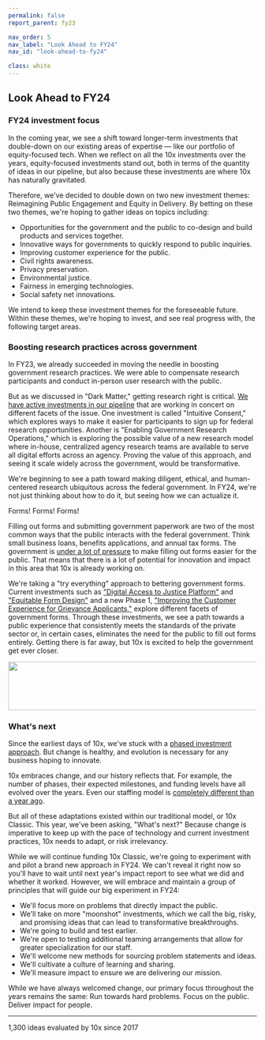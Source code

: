 ```yaml
---
permalink: false
report_parent: fy23

nav_order: 5
nav_label: "Look Ahead to FY24"
nav_id: "look-ahead-to-fy24"

class: white
---
```

## Look Ahead to FY24

### FY24 investment focus

In the coming year, we see a shift toward longer-term investments that double-down on our existing areas of expertise — like our portfolio of equity-focused tech. When we reflect on all the 10x investments over the years, equity-focused investments stand out, both in terms of the quantity of ideas in our pipeline, but also because these investments are where 10x has naturally gravitated. 

Therefore, we've decided to double down on two new investment themes:
 <span class="text-italic">Reimagining Public Engagement</span> and <span class="text-italic">Equity in Delivery</span>. By betting on these two themes, we're hoping to gather ideas on topics including:

- Opportunities for the government and the public to co-design and build products and services together.
- Innovative ways for governments to quickly respond to public inquiries.
- Improving customer experience for the public.
- Civil rights awareness.
- Privacy preservation.
- Environmental justice.
- Fairness in emerging technologies. 
- Social safety net innovations.

We intend to keep these investment themes for the foreseeable future. Within these themes, we're hoping to invest, and see real progress with, the following target areas.

### Boosting research practices across government

In FY23, we already succeeded in moving the needle in boosting government research practices. We were able to compensate research participants and conduct in-person user research with the public.

But as we discussed in "Dark Matter," getting research right is critical. <a class="usa-link" href="{{ '/news/2023-selected-projects' | url }}">We have active investments in our pipeline</a> that are working in concert on different facets of the issue. One investment is called "Intuitive Consent," which explores ways to make it easier for participants to sign up for federal research opportunities. Another is "Enabling Government Research Operations," which is exploring the possible value of a new research model where in-house, centralized agency research teams are available to serve all digital efforts across an agency. Proving the value of this approach, and seeing it scale widely across the government, would be transformative.

We're beginning to see a path toward making diligent, ethical, and human-centered research ubiquitous across the federal government. In FY24, we're not just thinking about how to do it, but seeing how we can actualize it.

<p class="text-bold">Forms! Forms! Forms!</p>

Filling out forms and submitting government paperwork are two of the most common ways that the public  interacts with the federal government. Think small business loans, benefits applications, and annual tax forms. The government is <a class="usa-text usa-text--external" rel="noreferrer" href="https://www.congress.gov/bill/115th-congress/house-bill/5759/text">under a lot of pressure</a> to make filling out forms easier for the public. That means that there is a lot of potential for innovation and impact in this area that 10x is already working on. 

We're taking a "try everything" approach to bettering government forms. Current investments such as
 <a class="usa-link usa-link-external" rel="noreferrer" href="https://github.com/orgs/GSA-TTS/projects/38/views/1?pane=issue&itemId=58755590">"Digital Access to Justice Platform"</a> and <a class="usa-link usa-link-external" rel="noreferrer" href="https://github.com/orgs/GSA-TTS/projects/38/views/1?pane=issue&itemId=57764058">"Equitable Form Design"</a> and a new Phase 1, <a class="usa-link" href="{{ '/news/2024-selected-investments/' | url }}">"Improving the Customer Experience for Grievance Applicants,"</a> explore different facets of government forms. Through these investments, we see a path towards a public experience that consistently meets the standards of the private sector or, in certain cases, eliminates the need for the public to fill out forms entirely. Getting there is far away, but 10x is excited to help  the government get ever closer.

<div class="section-divider margin-top-10">
    <img alt="" src="{{ '/assets/images/impact-reports/whats-next-arrows.svg' | url }}" width="525" height="98">
</div>

### What's next

Since the earliest days of 10x, we've stuck with a <a class="usa-link" href="{{ '/about/' | url }}">phased investment approach</a>. But change is healthy, and evolution is necessary for any business hoping to innovate.

10x embraces change, and our history reflects that. For example, the number of phases, their expected milestones, and funding levels have all evolved over the years. Even our staffing model is <a class="usa-link" href="{{ '/impact/_fy22-impact-report' | url }}">completely different than a year ago</a>.

But all of these adaptations existed within our traditional model, or 10x Classic. This year, we've been asking, "What's next?" Because change is imperative to keep up with the pace of technology and current investment practices, 10x needs to adapt, or risk irrelevancy.

While we will continue funding 10x Classic, we're going to experiment with and pilot a brand new approach in FY24. We can't reveal it right now so you'll have to wait until next year's impact report to see what we did and whether it worked. However, we will embrace and maintain a group of principles that will guide our big experiment in FY24:

<div class="blue-hilighted-insights">
    <ul>
        <li>We'll focus more on problems that directly impact the public.</li>
        <li>We'll take on more "moonshot" investments, which we call the big, risky, and promising ideas that can lead to transformative breakthroughs.</li>
        <li>We're going to build and test earlier.</li>
        <li>We're open to testing additional teaming arrangements that allow for greater specialization for our staff.</li>
        <li>We'll welcome new methods for sourcing problem statements and ideas.</li>
        <li>We'll cultivate a culture of learning and sharing.</li>
        <li>We'll measure impact to ensure we are delivering our mission.</li>
    </ul>
</div>

While we have always welcomed change, our primary focus throughout the years remains the same: Run towards hard problems. Focus on the public. Deliver impact for people.

 <hr>

 <aside class="overview-text medium-wide" role="note">
    <div class="contentRow">
        <span class="hilighted-text"><span class="text-bold">1,300</span></span> ideas evaluated by 10x since 2017
    </div> 
</aside>